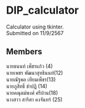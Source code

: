 # DIP_calculator
Calculator using tkinter.\
Submitted on 11/9/2567

## Members
นายธนนท์ เพ็ชรแก้ว (4)\
นายเพชร พัฒนาสุทธินนท์(12)\
นายณัฐพล เทียมเพ็ชร(13)\
นายภูสิทธิ์ ชำปฏิ (14)\
นายคณุตม์พงศ์ ศรีบ้าน(18)\
นางสาว สาริศา คงจันทร์ (25)
